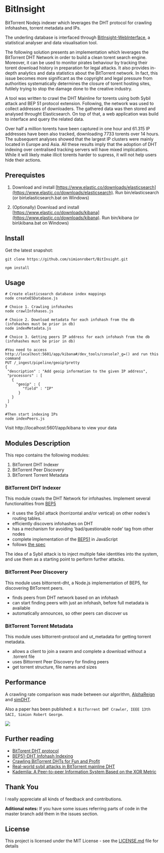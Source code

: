 # BitInsight

BitTorrent Nodejs indexer which leverages the DHT protocol for crawling infohashes, torrent metadata and IPs.

The underling database is interfaced through [BitInsight-WebInterface](https://github.com/simionrobert/BitInsight-WebInterface.git),
a statistical analyser and data visualisation tool.

The following solution presents an implementation which leverages the BitTorrent DHT Network in order to build a clean torent search engine. Moreover, it can be used to monitor pirates behaviour by tracking their torent download history in preparation for legal attacks. It also provides in-depth analytics and data statistics about the BitTorrent network. In fact, this issue becomes more significant as the copyright and legal pressure from authorities systematically determines the closure of torent hosting sites, futilely trying to stop the damage done to the creative industry. 

A tool was written to crawl the DHT Mainline for torents using both Sybil attack and BEP 51 protocol extension. Following, the network was used to collect addresses of downloaders. The gathered data was then stored and analysed throught Elasticsearch. On top of that, a web application was build to interface and query the related data.

Over half a million torents have been captured in one hour and 61.315 IP addresses have been also tracked, downloading 7733 torents over 14 hours. The subsequent analyses showed that the largest IP clusters were mainly located in Europe and Asia. All these results imply that the adoption of DHT indexing over centralised tracking servers will have mixed implications. While it will likely make illicit torents harder to supress, it will not help users hide their actions. 

## Prerequistes

1. Download and install [https://www.elastic.co/downloads/elasticsearch](https://www.elastic.co/downloads/elasticsearch). Run bin/elasticsearch (or bin\elasticsearch.bat on Windows)

2. (Optionally) Download and install [https://www.elastic.co/downloads/kibana](https://www.elastic.co/downloads/kibana). Run bin/kibana (or bin\kibana.bat on Windows)

## Install

Get the latest snapshot:

```
git clone https://github.com/simionrobert/BitInsight.git

npm install
```

## Usage

```
# Create elasticsearch database index mappings
node createESDatabase.js

# Choice 1. Crawling infohashes
node crawlInfohases.js

# Choice 2. Download metadata for each infohash from the db (infohashes must be prior in db)
node indexMetadata.js

# Choice 3. Getting peers IP address for each infohash from the db (infohashes must be prior in db)

#You need to access http://localhost:5601/app/kibana#/dev_tools/console?_g=() and run this command
PUT /_ingest/pipeline/geoip?pretty
{
 "description" : "Add geoip information to the given IP address",
 "processors" : [
   {
     "geoip" : {
        "field" : "IP"
      }
   }
 ]
}

#Then start indexing IPs
node indexPeers.js
```

Visit http://localhost:5601/app/kibana to view your data

## Modules Description

This repo contains the following modules:

1. BitTorrent DHT Indexer
2. BitTorrent Peer Discovery
3. BitTorrent Torrent Metadata

### BitTorrent DHT Indexer

This module crawls the DHT Network for infohashes. Implement several functionalities from [BEP5](http://www.bittorrent.org/beps/bep_0005.html)

- it uses the Sybil attack (horrizontal and/or vertical) on other nodes's routing tables.
- efficiently discovers infohashes on DHT
- has a mechanism for avoiding 'bad/questionable node' tag from other nodes
- complete implementation of the [BEP51](http://www.bittorrent.org/beps/bep_0051.html) in JavaScript
- follows [the spec](http://www.bittorrent.org/beps/bep_0051.html)

The idea of a Sybil attack is to inject multiple fake identities into the system, and use them as a starting point to perform further attacks.

### BitTorrent Peer Discovery

This module uses bittorrent-dht, a Node.js implementation of BEP5, for discovering BitTorrent peers.

- finds peers from DHT network based on an infohash
- can start finding peers with just an infohash, before full metadata is available
- automatically announces, so other peers can discover us

### BitTorrent Torrent Metadata

This module uses bittorrent-protocol and ut_metadata for getting torrent metadata.

- allows a client to join a swarm and complete a download without a .torrent file
- uses Bittorrent Peer Discovery for finding peers
- get torrent structure, file names and sizes

## Performance

A crawling rate comparison was made between our algorithm, [AlphaReign](https://github.com/AlphaReign/scraper) and [simDHT](https://github.com/wuzhenda/simDHT).

Also a paper has been published: `A BitTorrent DHT Crawler, IEEE 13th SACI, Simion Robert George`.

![](https://github.com/simionrobert/BitInsight/blob/master/images/Captur2.JPG)

## Further reading

- [BitTorent DHT protocol](http://www.bittorrent.org/beps/bep_0005.html)
- [BEP51-DHT Infohash Indexing](http://www.bittorrent.org/beps/bep_0051.html)
- [Crawling BitTorrent DHTs for Fun and Profit](https://www.usenix.org/legacy/event/woot10/tech/full_papers/Wolchok.pdf)
- [Real-world sybil attacks in BitTorrent mainline DHT](https://www.researchgate.net/profile/Liang_Wang84/publication/261046350_Real-world_sybil_attacks_in_BitTorrent_mainline_DHT/links/550808160cf27e990e08c7bb/Real-world-sybil-attacks-in-BitTorrent-mainline-DHT.pdf)
- [Kademlia: A Peer-to-peer Information System Based on the XOR Metric](http://www.ic.unicamp.br/~bit/ensino/mo809_1s13/papers/P2P/Kademlia-%20A%20Peer-to-Peer%20Information%20System%20Based%20on%20the%20XOR%20Metric%20.pdf)

## Thank You

I really appreciate all kinds of feedback and contributions.

**Aditional notes:**
If you have some issues referring parts of code in the master branch add them in the issues section.

## License

This project is licensed under the MIT License - see the [LICENSE.md](LICENSE.md) file for details
